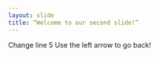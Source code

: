 ```yaml
---
layout: slide
title: “Welcome to our second slide!”
---
```

Change line 5
Use the left arrow to go back!
